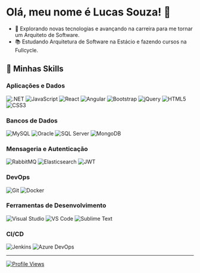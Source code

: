 # Olá, meu nome é Lucas Souza! 👋

- 🚀 Explorando novas tecnologias e avançando na carreira para me tornar um Arquiteto de Software.
- 📚 Estudando Arquitetura de Software na Estácio e fazendo cursos na Fullcycle.

## 🚀 Minhas Skills

### Aplicações e Dados
![.NET](https://img.shields.io/badge/-.NET-512BD4?logo=dotnet&logoColor=white&style=for-the-badge)
![JavaScript](https://img.shields.io/badge/-JavaScript-F7DF1E?logo=javascript&logoColor=black&style=for-the-badge)
![React](https://img.shields.io/badge/-React-61DAFB?logo=react&logoColor=white&style=for-the-badge)
![Angular](https://img.shields.io/badge/-Angular-DD0031?logo=angular&logoColor=white&style=for-the-badge)
![Bootstrap](https://img.shields.io/badge/-Bootstrap-7952B3?logo=bootstrap&logoColor=white&style=for-the-badge)
![jQuery](https://img.shields.io/badge/-jQuery-0769AD?logo=jquery&logoColor=white&style=for-the-badge)
![HTML5](https://img.shields.io/badge/-HTML5-E34F26?logo=html5&logoColor=white&style=for-the-badge)
![CSS3](https://img.shields.io/badge/-CSS3-1572B6?logo=css3&logoColor=white&style=for-the-badge)

### Bancos de Dados
![MySQL](https://img.shields.io/badge/-MySQL-4479A1?logo=mysql&logoColor=white&style=for-the-badge)
![Oracle](https://img.shields.io/badge/-Oracle-F80000?logo=oracle&logoColor=white&style=for-the-badge)
![SQL Server](https://img.shields.io/badge/-SQL%20Server-CC2927?logo=microsoft-sql-server&logoColor=white&style=for-the-badge)
![MongoDB](https://img.shields.io/badge/-MongoDB-47A248?logo=mongodb&logoColor=white&style=for-the-badge)

### Mensageria e Autenticação
![RabbitMQ](https://img.shields.io/badge/-RabbitMQ-FF6600?logo=rabbitmq&logoColor=white&style=for-the-badge)
![Elasticsearch](https://img.shields.io/badge/-Elasticsearch-005571?logo=elasticsearch&logoColor=white&style=for-the-badge)
![JWT](https://img.shields.io/badge/-JWT-000000?logo=json-web-tokens&logoColor=white&style=for-the-badge)

### DevOps
![Git](https://img.shields.io/badge/-Git-F05032?logo=git&logoColor=white&style=for-the-badge)
![Docker](https://img.shields.io/badge/-Docker-2496ED?logo=docker&logoColor=white&style=for-the-badge)

### Ferramentas de Desenvolvimento
![Visual Studio](https://img.shields.io/badge/-Visual%20Studio-5C2D91?logo=visual-studio&logoColor=white&style=for-the-badge)
![VS Code](https://img.shields.io/badge/-VS%20Code-007ACC?logo=visual-studio-code&logoColor=white&style=for-the-badge)
![Sublime Text](https://img.shields.io/badge/-Sublime%20Text-FF9800?logo=sublime-text&logoColor=white&style=for-the-badge)

### CI/CD
![Jenkins](https://img.shields.io/badge/-Jenkins-D24939?logo=jenkins&logoColor=white&style=for-the-badge)
![Azure DevOps](https://img.shields.io/badge/-Azure%20DevOps-0078D7?logo=azure-devops&logoColor=white&style=for-the-badge)

---

[![Profile Views](https://komarev.com/ghpvc/?username=seuusuario&color=blue&style=flat-square)](https://github.com/seuusuario)
